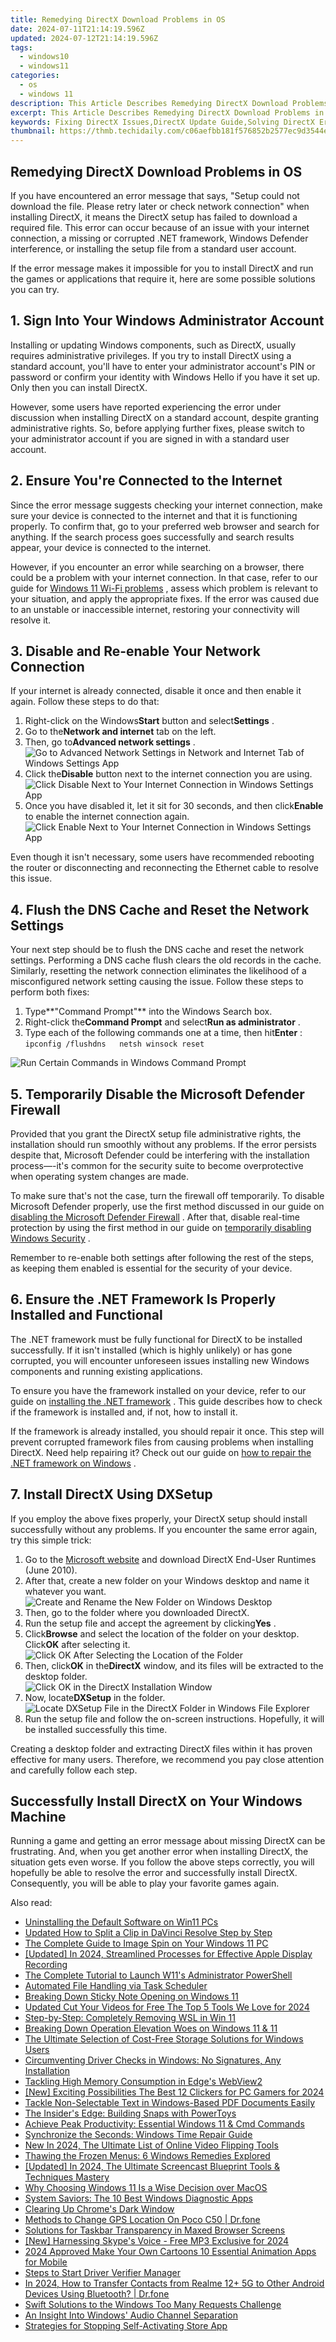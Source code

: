 ```yaml
---
title: Remedying DirectX Download Problems in OS
date: 2024-07-11T21:14:19.596Z
updated: 2024-07-12T21:14:19.596Z
tags:
  - windows10
  - windows11
categories:
  - os
  - windows 11
description: This Article Describes Remedying DirectX Download Problems in OS
excerpt: This Article Describes Remedying DirectX Download Problems in OS
keywords: Fixing DirectX Issues,DirectX Update Guide,Solving DirectX Errors,DirectX Installation Help,Overcoming DirectX Download,Addressing OS DirectX Problems,Tackling DirectX OS Errors
thumbnail: https://thmb.techidaily.com/c06aefbb181f576852b2577ec9d3544ebd6635b5e4bff4964dd308c72eeba377.jpg
---
```


## Remedying DirectX Download Problems in OS

 If you have encountered an error message that says, "Setup could not download the file. Please retry later or check network connection" when installing DirectX, it means the DirectX setup has failed to download a required file. This error can occur because of an issue with your internet connection, a missing or corrupted .NET framework, Windows Defender interference, or installing the setup file from a standard user account.

 If the error message makes it impossible for you to install DirectX and run the games or applications that require it, here are some possible solutions you can try.

## 1\. Sign Into Your Windows Administrator Account

 Installing or updating Windows components, such as DirectX, usually requires administrative privileges. If you try to install DirectX using a standard account, you'll have to enter your administrator account's PIN or password or confirm your identity with Windows Hello if you have it set up. Only then you can install DirectX.

 However, some users have reported experiencing the error under discussion when installing DirectX on a standard account, despite granting administrative rights. So, before applying further fixes, please switch to your administrator account if you are signed in with a standard user account.

## 2\. Ensure You're Connected to the Internet

 Since the error message suggests checking your internet connection, make sure your device is connected to the internet and that it is functioning properly. To confirm that, go to your preferred web browser and search for anything. If the search process goes successfully and search results appear, your device is connected to the internet.

 However, if you encounter an error while searching on a browser, there could be a problem with your internet connection. In that case, refer to our guide for [Windows 11 Wi-Fi problems](https://www.makeuseof.com/tag/fix-windows-10-wi-fi-problems/) , assess which problem is relevant to your situation, and apply the appropriate fixes. If the error was caused due to an unstable or inaccessible internet, restoring your connectivity will resolve it.

## 3\. Disable and Re-enable Your Network Connection

 If your internet is already connected, disable it once and then enable it again. Follow these steps to do that:

1. Right-click on the Windows**Start** button and select**Settings** .
2. Go to the**Network and internet** tab on the left.
3. Then, go to**Advanced network settings** .  
![Go to Advanced Network Settings in Network and Internet Tab of Windows Settings App](https://static1.makeuseofimages.com/wordpress/wp-content/uploads/2023/04/1-go-to-advanced-network-settings-in-network-and-internet-tab-of-windows-settings-app.jpg)
4. Click the**Disable** button next to the internet connection you are using.  
![Click Disable Next to Your Internet Connection in Windows Settings App](https://static1.makeuseofimages.com/wordpress/wp-content/uploads/2023/04/2-click-disable-next-to-your-internet-connection-in-windows-settings-app.jpg)
5. Once you have disabled it, let it sit for 30 seconds, and then click**Enable** to enable the internet connection again.  
![Click Enable Next to Your Internet Connection in Windows Settings App](https://static1.makeuseofimages.com/wordpress/wp-content/uploads/2023/04/3-click-enable-next-to-your-internet-connection-in-windows-settings-app.jpg)

 Even though it isn't necessary, some users have recommended rebooting the router or disconnecting and reconnecting the Ethernet cable to resolve this issue.

## 4\. Flush the DNS Cache and Reset the Network Settings

 Your next step should be to flush the DNS cache and reset the network settings. Performing a DNS cache flush clears the old records in the cache. Similarly, resetting the network connection eliminates the likelihood of a misconfigured network setting causing the issue. Follow these steps to perform both fixes:

1. Type**"Command Prompt"** into the Windows Search box.
2. Right-click the**Command Prompt** and select**Run as administrator** .
3. Type each of the following commands one at a time, then hit**Enter** :  
`ipconfig /flushdns  
netsh winsock reset`

![Run Certain Commands in Windows Command Prompt](https://static1.makeuseofimages.com/wordpress/wp-content/uploads/2023/04/4-run-certain-commands-in-windows-command-prompt.jpg)

##

## 5\. Temporarily Disable the Microsoft Defender Firewall

 Provided that you grant the DirectX setup file administrative rights, the installation should run smoothly without any problems. If the error persists despite that, Microsoft Defender could be interfering with the installation process—-it's common for the security suite to become overprotective when operating system changes are made.

 To make sure that's not the case, turn the firewall off temporarily. To disable Microsoft Defender properly, use the first method discussed in our guide on [disabling the Microsoft Defender Firewall](https://www.makeuseof.com/windows-11-disable-microsoft-defender-firewall/) . After that, disable real-time protection by using the first method in our guide on [temporarily disabling Windows Security](https://www.makeuseof.com/temporarily-disable-windows-security-windows-11/) .

 Remember to re-enable both settings after following the rest of the steps, as keeping them enabled is essential for the security of your device.

## 6\. Ensure the .NET Framework Is Properly Installed and Functional

 The .NET framework must be fully functional for DirectX to be installed successfully. If it isn't installed (which is highly unlikely) or has gone corrupted, you will encounter unforeseen issues installing new Windows components and running existing applications.

 To ensure you have the framework installed on your device, refer to our guide on [installing the .NET framework](https://www.makeuseof.com/windows-10-install-net-framework-version-35/) . This guide describes how to check if the framework is installed and, if not, how to install it.

 If the framework is already installed, you should repair it once. This step will prevent corrupted framework files from causing problems when installing DirectX. Need help repairing it? Check out our guide on [how to repair the .NET framework on Windows](https://www.makeuseof.com/windows-repair-net-framework/) .

## 7\. Install DirectX Using DXSetup

 If you employ the above fixes properly, your DirectX setup should install successfully without any problems. If you encounter the same error again, try this simple trick:

1. Go to the [Microsoft website](https://www.microsoft.com/en-pk/download/details.aspx?id=8109) and download DirectX End-User Runtimes (June 2010).
2. After that, create a new folder on your Windows desktop and name it whatever you want.  
![Create and Rename the New Folder on Windows Desktop](https://static1.makeuseofimages.com/wordpress/wp-content/uploads/2023/04/5-create-and-rename-the-new-folder-on-windows-desktop.jpg)
3. Then, go to the folder where you downloaded DirectX.
4. Run the setup file and accept the agreement by clicking**Yes** .
5. Click**Browse** and select the location of the folder on your desktop. Click**OK** after selecting it.  
![Click OK After Selecting the Location of the Folder](https://static1.makeuseofimages.com/wordpress/wp-content/uploads/2023/04/6-click-ok-after-selecting-the-location-of-the-folder.jpg)
6. Then, click**OK** in the**DirectX** window, and its files will be extracted to the desktop folder.  
![Click OK in the DirectX Installation Window](https://static1.makeuseofimages.com/wordpress/wp-content/uploads/2023/04/7-click-ok-in-the-directx-installation-window.jpg)
7. Now, locate**DXSetup** in the folder.  
![Locate DXSetup File in the DirectX Folder in Windows File Explorer](https://static1.makeuseofimages.com/wordpress/wp-content/uploads/2023/04/8-locate-dxsetup-file-in-the-directx-folder-in-windows-file-explorer.jpg)
8. Run the setup file and follow the on-screen instructions. Hopefully, it will be installed successfully this time.

 Creating a desktop folder and extracting DirectX files within it has proven effective for many users. Therefore, we recommend you pay close attention and carefully follow each step.

## Successfully Install DirectX on Your Windows Machine

 Running a game and getting an error message about missing DirectX can be frustrating. And, when you get another error when installing DirectX, the situation gets even worse. If you follow the above steps correctly, you will hopefully be able to resolve the error and successfully install DirectX. Consequently, you will be able to play your favorite games again.


<ins class="adsbygoogle"
     style="display:block"
     data-ad-format="autorelaxed"
     data-ad-client="ca-pub-7571918770474297"
     data-ad-slot="1223367746"></ins>



<ins class="adsbygoogle"
     style="display:block"
     data-ad-client="ca-pub-7571918770474297"
     data-ad-slot="8358498916"
     data-ad-format="auto"
     data-full-width-responsive="true"></ins>



<span class="atpl-alsoreadstyle">Also read:</span>
<div><ul>
<li><a href="https://windows11.techidaily.com/uninstalling-the-default-software-on-win11-pcs/"><u>Uninstalling the Default Software on Win11 PCs</u></a></li>
<li><a href="https://ai-video-editing.techidaily.com/updated-how-to-split-a-clip-in-davinci-resolve-step-by-step/"><u>Updated How to Split a Clip in DaVinci Resolve Step by Step</u></a></li>
<li><a href="https://windows11.techidaily.com/the-complete-guide-to-image-spin-on-your-windows-11-pc/"><u>The Complete Guide to Image Spin on Your Windows 11 PC</u></a></li>
<li><a href="https://video-screen-grab.techidaily.com/updated-in-2024-streamlined-processes-for-effective-apple-display-recording/"><u>[Updated] In 2024, Streamlined Processes for Effective Apple Display Recording</u></a></li>
<li><a href="https://windows11.techidaily.com/the-complete-tutorial-to-launch-w11s-administrator-powershell/"><u>The Complete Tutorial to Launch W11's Administrator PowerShell</u></a></li>
<li><a href="https://windows11.techidaily.com/automated-file-handling-via-task-scheduler/"><u>Automated File Handling via Task Scheduler</u></a></li>
<li><a href="https://windows11.techidaily.com/breaking-down-sticky-note-opening-on-windows-11/"><u>Breaking Down Sticky Note Opening on Windows 11</u></a></li>
<li><a href="https://smart-video-editing.techidaily.com/updated-cut-your-videos-for-free-the-top-5-tools-we-love-for-2024/"><u>Updated Cut Your Videos for Free The Top 5 Tools We Love for 2024</u></a></li>
<li><a href="https://windows11.techidaily.com/step-by-step-completely-removing-wsl-in-win-11/"><u>Step-by-Step: Completely Removing WSL in Win 11</u></a></li>
<li><a href="https://windows11.techidaily.com/breaking-down-operation-elevation-woes-on-windows-11-and-11/"><u>Breaking Down Operation Elevation Woes on Windows 11 & 11</u></a></li>
<li><a href="https://windows11.techidaily.com/the-ultimate-selection-of-cost-free-storage-solutions-for-windows-users/"><u>The Ultimate Selection of Cost-Free Storage Solutions for Windows Users</u></a></li>
<li><a href="https://windows11.techidaily.com/circumventing-driver-checks-in-windows-no-signatures-any-installation/"><u>Circumventing Driver Checks in Windows: No Signatures, Any Installation</u></a></li>
<li><a href="https://windows11.techidaily.com/tackling-high-memory-consumption-in-edges-webview2/"><u>Tackling High Memory Consumption in Edge's WebView2</u></a></li>
<li><a href="https://on-screen-recording.techidaily.com/new-exciting-possibilities-the-best-12-clickers-for-pc-gamers-for-2024/"><u>[New] Exciting Possibilities  The Best 12 Clickers for PC Gamers for 2024</u></a></li>
<li><a href="https://windows11.techidaily.com/tackle-non-selectable-text-in-windows-based-pdf-documents-easily/"><u>Tackle Non-Selectable Text in Windows-Based PDF Documents Easily</u></a></li>
<li><a href="https://windows11.techidaily.com/the-insiders-edge-building-snaps-with-powertoys/"><u>The Insider's Edge: Building Snaps with PowerToys</u></a></li>
<li><a href="https://windows11.techidaily.com/achieve-peak-productivity-essential-windows-11-and-cmd-commands/"><u>Achieve Peak Productivity: Essential Windows 11 & Cmd Commands</u></a></li>
<li><a href="https://windows11.techidaily.com/synchronize-the-seconds-windows-time-repair-guide/"><u>Synchronize the Seconds: Windows Time Repair Guide</u></a></li>
<li><a href="https://ai-driven-video-production.techidaily.com/new-in-2024-the-ultimate-list-of-online-video-flipping-tools/"><u>New In 2024, The Ultimate List of Online Video Flipping Tools</u></a></li>
<li><a href="https://windows11.techidaily.com/thawing-the-frozen-menus-6-windows-remedies-explored/"><u>Thawing the Frozen Menus: 6 Windows Remedies Explored</u></a></li>
<li><a href="https://visual-screen-recording.techidaily.com/updated-in-2024-the-ultimate-screencast-blueprint-tools-and-techniques-mastery/"><u>[Updated] In 2024, The Ultimate Screencast Blueprint  Tools & Techniques Mastery</u></a></li>
<li><a href="https://windows11.techidaily.com/why-choosing-windows-11-is-a-wise-decision-over-macos/"><u>Why Choosing Windows 11 Is a Wise Decision over MacOS</u></a></li>
<li><a href="https://windows11.techidaily.com/system-saviors-the-10-best-windows-diagnostic-apps/"><u>System Saviors: The 10 Best Windows Diagnostic Apps</u></a></li>
<li><a href="https://windows11.techidaily.com/clearing-up-chromes-dark-window/"><u>Clearing Up Chrome's Dark Window</u></a></li>
<li><a href="https://fake-location.techidaily.com/methods-to-change-gps-location-on-poco-c50-drfone-by-drfone-virtual-android/"><u>Methods to Change GPS Location On Poco C50 | Dr.fone</u></a></li>
<li><a href="https://windows11.techidaily.com/solutions-for-taskbar-transparency-in-maxed-browser-screens/"><u>Solutions for Taskbar Transparency in Maxed Browser Screens</u></a></li>
<li><a href="https://screen-capture.techidaily.com/new-harnessing-skypes-voice-free-mp3-exclusive-for-2024/"><u>[New] Harnessing Skype's Voice - Free MP3 Exclusive for 2024</u></a></li>
<li><a href="https://smart-video-editing.techidaily.com/2024-approved-make-your-own-cartoons-10-essential-animation-apps-for-mobile/"><u>2024 Approved Make Your Own Cartoons 10 Essential Animation Apps for Mobile</u></a></li>
<li><a href="https://windows11.techidaily.com/steps-to-start-driver-verifier-manager/"><u>Steps to Start Driver Verifier Manager</u></a></li>
<li><a href="https://android-transfer.techidaily.com/in-2024-how-to-transfer-contacts-from-realme-12plus-5g-to-other-android-devices-using-bluetooth-drfone-by-drfone-transfer-from-android-transfer-from-android/"><u>In 2024, How to Transfer Contacts from Realme 12+ 5G to Other Android Devices Using Bluetooth? | Dr.fone</u></a></li>
<li><a href="https://windows11.techidaily.com/swift-solutions-to-the-windows-too-many-requests-challenge/"><u>Swift Solutions to the Windows Too Many Requests Challenge</u></a></li>
<li><a href="https://windows11.techidaily.com/an-insight-into-windows-audio-channel-separation/"><u>An Insight Into Windows' Audio Channel Separation</u></a></li>
<li><a href="https://windows11.techidaily.com/strategies-for-stopping-self-activating-store-app/"><u>Strategies for Stopping Self-Activating Store App</u></a></li>
</ul></div>
